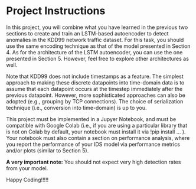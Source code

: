 # Project Instructions

In this project, you will combine what you have learned in the previous two sections to create and train an LSTM-based autoencoder 
to detect anomalies in the KDD99 network traffic dataset. For this task, you should use the same encoding technique as that of the model 
presented in Section 4. As for the architecture of the LSTM autoencoder, you can use the one presented in Section 5. However, feel free to 
explore other architectures as well. 

Note that KDD99 does not include timestamps as a feature. The simplest approach to making these discrete datapoints into time-domain data 
is to assume that each datapoint occurs at the timestep immediately after the previous datapoint. However, more sophisticated approaches 
can also be adopted (e.g., grouping by TCP connections). The choice of serialization technique (i.e., conversion into time-domain) is up 
to you.

This project must be implemented in a Jupyer Notebook, and must be compatible with Google Colab (i.e., if you are using a particular 
library that is not on Colab by default, your notebook must install it via !pip install ... ). Your notebook must also contain a section 
on performance analysis, where you report the performance of your IDS model via performance metrics and/or plots (similar to Section 5).

**A very important note:** You should not expect very high detection rates from your model. 

Happy Coding!!!!!       
